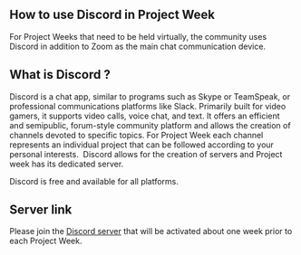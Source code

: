 ## How to use Discord in Project Week 

For Project Weeks that need to be held virtually, the community uses Discord in addition to Zoom as the main chat communication device. 

## What is Discord ?

Discord is a chat app, similar to programs such as Skype or TeamSpeak, or professional communications platforms like Slack. Primarily built for video gamers, it supports video calls, voice chat, and text. It offers an efficient and semipublic, forum-style community platform and allows the creation of channels devoted to specific topics. For Project Week each channel represents an individual project that can be followed according to your personal interests.  Discord allows for the creation of servers and Project week has its dedicated server.     

Discord is free and available for all platforms. 

## Server link

Please join the [Discord server](https://discord.gg/d5Q6b5ug8u) that will be activated about one week prior to each Project Week.
